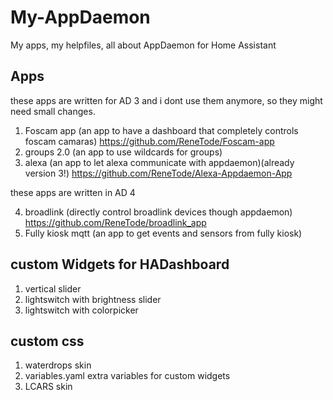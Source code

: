 # My-AppDaemon
My apps, my helpfiles, all about AppDaemon for Home Assistant

## Apps

these apps are written for AD 3 and i dont use them anymore, so they might need small changes.

1) Foscam app (an app to have a dashboard that completely controls foscam camaras)
https://github.com/ReneTode/Foscam-app
2) groups 2.0 (an app to use wildcards for groups)
3) alexa (an app to let alexa communicate with appdaemon)(already version 3!)
  https://github.com/ReneTode/Alexa-Appdaemon-App

these apps are written in AD 4

4) broadlink (directly control broadlink devices though appdaemon) https://github.com/ReneTode/broadlink_app
5) Fully kiosk mqtt (an app to get events and sensors from fully kiosk)
## custom Widgets for HADashboard

1) vertical slider
2) lightswitch with brightness slider
3) lightswitch with colorpicker

## custom css

1) waterdrops skin
2) variables.yaml extra variables for custom widgets 
3) LCARS skin



